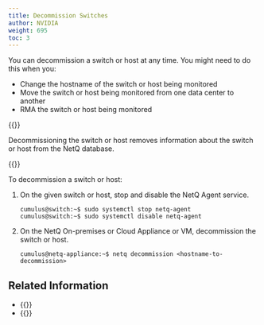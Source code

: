 ```yaml
---
title: Decommission Switches
author: NVIDIA
weight: 695
toc: 3
---
```

You can decommission a switch or host at any time. You might need to do this when you:

- Change the hostname of the switch or host being monitored
- Move the switch or host being monitored from one data center to another
- RMA the switch or host being monitored

{{<notice note>}}

Decommissioning the switch or host removes information about the switch or host from the NetQ database.

{{</notice>}}

To decommission a switch or host:

1. On the given switch or host, stop and disable the NetQ Agent service.

    ```
    cumulus@switch:~$ sudo systemctl stop netq-agent
    cumulus@switch:~$ sudo systemctl disable netq-agent
    ```

2. On the NetQ On-premises or Cloud Appliance or VM, decommission the switch or host.

    ```
    cumulus@netq-appliance:~$ netq decommission <hostname-to-decommission>
    ```

## Related Information

- {{<link title="Manage NetQ Agents">}}
- {{<link title="Uninstall NetQ">}}
